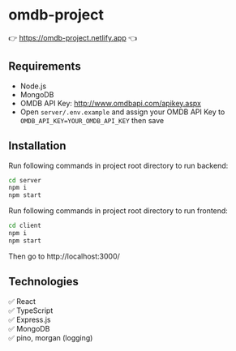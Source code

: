 # omdb-project
👉 https://omdb-project.netlify.app 👈
## Requirements
- Node.js  
- MongoDB  
- OMDB API Key: http://www.omdbapi.com/apikey.aspx  
- Open ```server/.env.example``` and assign your OMDB API Key to ```OMDB_API_KEY=YOUR_OMDB_API_KEY``` then save 

## Installation
Run following commands in project root directory to run backend:
```sh
cd server
npm i
npm start
```
Run following commands in project root directory to run frontend:
```sh
cd client
npm i
npm start
```

Then go to http://localhost:3000/

## Technologies
✅ React  
✅ TypeScript  
✅ Express.js  
✅ MongoDB  
✅ pino, morgan (logging)  
